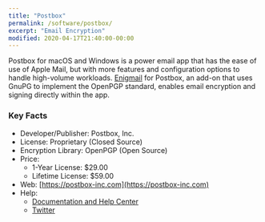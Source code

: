 ```yaml
---
title: "Postbox"
permalink: /software/postbox/
excerpt: "Email Encryption"
modified: 2020-04-17T21:40:00-00:00
---
```


Postbox for macOS and Windows is a power email app that has the ease of use of Apple Mail, but with more features and configuration options to handle high-volume workloads. [Enigmail](/software/enigmail/) for Postbox, an add-on that uses GnuPG to implement the OpenPGP standard, enables email encryption and signing directly within the app.

### Key Facts

* Developer/Publisher: Postbox, Inc.
* License: Proprietary (Closed Source)
* Encryption Library: OpenPGP (Open Source)
* Price:
	* 1-Year License: $29.00
	* Lifetime License: $59.00
* Web: [https://postbox-inc.com](https://postbox-inc.com)
* Help:
	* [Documentation and Help Center](https://support.postbox-inc.com/hc/en-us)
	* [Twitter](https://twitter.com/Postbox)
